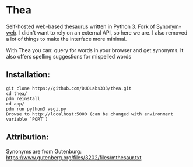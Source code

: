 # Thea
Self-hosted web-based thesaurus written in Python 3. Fork of [Synonym-web](https://github.com/andyforceno/synonym-web). I didn't want to rely on an external API, so here we are. I also removed a lot of things to make the interface more minimal.

With Thea you can: query for words in your browser and get synonyms. It also offers spelling suggestions for mispelled words


## Installation:
    git clone https://github.com/DUOLabs333/thea.git
    cd thea/
    pdm reinstall
    cd app/ 
	pdm run python3 wsgi.py
    Browse to http://localhost:5000 (can be changed with environment variable `PORT`)

## Attribution:
Synonyms are from Gutenburg: 
https://www.gutenberg.org/files/3202/files/mthesaur.txt
